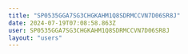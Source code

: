 ```yaml
---
title: "SP0535GGA7SG3CHGKAHM1Q8SDRMCCVN7D06SR8J"
date: 2024-07-19T07:08:58.863Z
user: SP0535GGA7SG3CHGKAHM1Q8SDRMCCVN7D06SR8J
layout: "users"
---
```

    